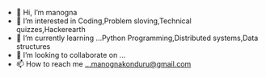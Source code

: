 - 👋 Hi, I’m manogna
- 👀 I’m interested in Coding,Problem sloving,Technical quizzes,Hackerearth
- 🌱 I’m currently learning ...Python Programming,Distributed systems,Data structures
- 💞️ I’m looking to collaborate on ...
- 📫 How to reach me ...manognakonduru@gmail.com

<!---
coder-manogna/coder-manogna is a ✨ special ✨ repository because its `README.md` (this file) appears on your GitHub profile.
You can click the Preview link to take a look at your changes.
--->
